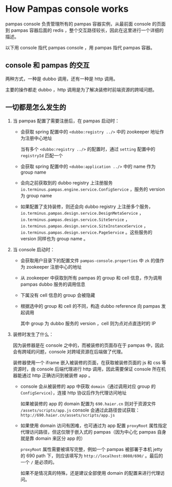# How Pampas console works

pampas console 负责管理所有的 pampas 容器实例，从最前面 console 的页面到 pampas 容器后面的 redis ，整个交互路径较长，因此在这里进行一个详细的描述。

以下用 console 指代 pampas console ，用 pampas 指代 pampas 容器。

## console 和 pampas 的交互

两种方式，一种是 dubbo 调用，还有一种是 http 调用。

主要的操作都走 dubbo ，http 调用是为了解决装修时前端资源的跨域问题。

## 一切都是怎么发生的

1.  当 pampas 配置了需要注册后，在 pampas 启动时：

    - 会获取 spring 配置中的 `<dubbo:registry ../>` 中的 zookeeper 地址作为注册中心地址

      当有多个 `<dubbo:registry ../>` 的配置时，通过 `setting` 配置中的 `registryId` 匹配一个

    - 会获取 spring 配置中的 `<dubbo:application ../>` 中的 name 作为 group name

    - 会向之前获取到的 dubbo registry 上注册服务 `io.terminus.pampas.engine.service.ConfigService` ，服务的 version 为 group name

    - 如果配置了支持装修，则还会向 dubbo registry 上注册多个服务，`io.terminus.pampas.design.service.DesignMetaService` ，`io.terminus.pampas.design.service.SiteService` ，`io.terminus.pampas.design.service.SiteInstanceService` ，`io.terminus.pampas.design.service.PageService` 。这些服务的 version 同样也为 group name 。

2.  当 console 启动时：

    - 会获取用户目录下的配置文件 `pampas-console.properties` 中 `zk` 的值作为 zookeeper 注册中心的地址

    - 从 zookeeper 中获取到所有 pampas 的 group 和 cell 信息，作为调用 pampas dubbo 服务的调用信息

    - 下属没有 cell 信息的 group 会被隐藏

    - 根据选中的 group 和 cell 的不同，构造 dubbo reference 向 pampas 发起调用

      其中 group 为 dubbo 服务的 version ，cell 则为点对点直连时的 IP

3.  装修时发生了什么：

    因为装修器是在 console 之中的，而被装修的页面存在于 pampas 中，因此会有跨域的问题，console 对跨域资源在后端做了代理。

    装修器使用一个 iframe 嵌入被装修的页面，在获取被装修页面的 js 和 css 等资源时，由 console 后端代理进行 http 调用，因此需要保证 console 所在机器能通过 http 正确访问到被装修 app 。

    - console 会从被装修的 app 中获取 `domain`（通过调用对应 group 的 `ConfigService`），连接 http 协议后作为代理访问地址

      如果被装修的 app 的 domain 配置为 `690.haier.cn` 则对于资源文件 `/assets/scripts/app.js` console 会通过此路径尝试获取：`http://690.haier.cn/assets/scripts/app.js`

    - 如果使用 domain 访问有困难，也可通过为 app 配置 `proxyRoot` 属性指定代理访问路径，但这仅限于嵌入式的 pampas（因为中心化 pampas 自身就是靠 domain 来区分 app 的）

      `proxyRoot` 属性需要被填写完整，例如一个 pampas 被部署于本机 jetty 的 690 path 下，则应该填写为 `http://localhost:8080/690/` 。最后的一个 `/` 是必须的。

      如果不是情况真的特殊，还是建议全部使用 domain 的配置来进行代理访问。
